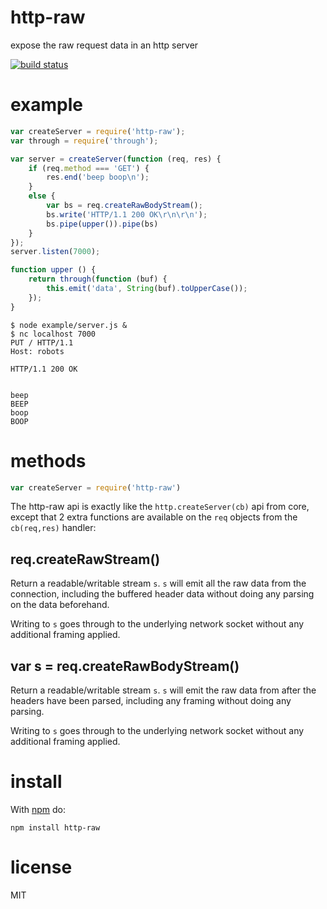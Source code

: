 # http-raw

expose the raw request data in an http server

[![build status](https://secure.travis-ci.org/substack/http-raw.png)](http://travis-ci.org/substack/http-raw)

# example

``` js
var createServer = require('http-raw');
var through = require('through');

var server = createServer(function (req, res) {
    if (req.method === 'GET') {
        res.end('beep boop\n');
    }
    else {
        var bs = req.createRawBodyStream();
        bs.write('HTTP/1.1 200 OK\r\n\r\n');
        bs.pipe(upper()).pipe(bs)
    }
});
server.listen(7000);

function upper () {
    return through(function (buf) {
        this.emit('data', String(buf).toUpperCase());
    });
}
```

```
$ node example/server.js &
$ nc localhost 7000
PUT / HTTP/1.1
Host: robots

HTTP/1.1 200 OK


beep 
BEEP
boop
BOOP
```

# methods

``` js
var createServer = require('http-raw')
```

The http-raw api is exactly like the `http.createServer(cb)` api from core,
except that 2 extra functions are available on the `req` objects from the
`cb(req,res)` handler:

## req.createRawStream()

Return a readable/writable stream `s`. `s` will emit all the raw data from the
connection, including the buffered header data without doing any parsing on the
data beforehand.

Writing to `s` goes through to the underlying network socket without any
additional framing applied.

## var s = req.createRawBodyStream()

Return a readable/writable stream `s`. `s` will emit the raw data from after the
headers have been parsed, including any framing without doing any parsing.

Writing to `s` goes through to the underlying network socket without any
additional framing applied.

# install

With [npm](https://npmjs.org) do:

```
npm install http-raw
```

# license

MIT
